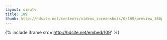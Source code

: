 ```yaml
---
layout: sieutv
title: 109
thumb: http://hdsite.net/contents/videos_screenshots/0/109/preview_360p.mp4.jpg
---
```

{% include iframe src='http://hdsite.net/embed/109' %}
 

